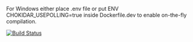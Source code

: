 For Windows either place .env file or put ENV CHOKIDAR_USEPOLLING=true inside Dockerfile.dev to enable on-the-fly compilation.

[![Build Status](https://travis-ci.org/pete-by/multi-docker.svg?branch=master)](https://travis-ci.org/pete-by/multi-docker)
